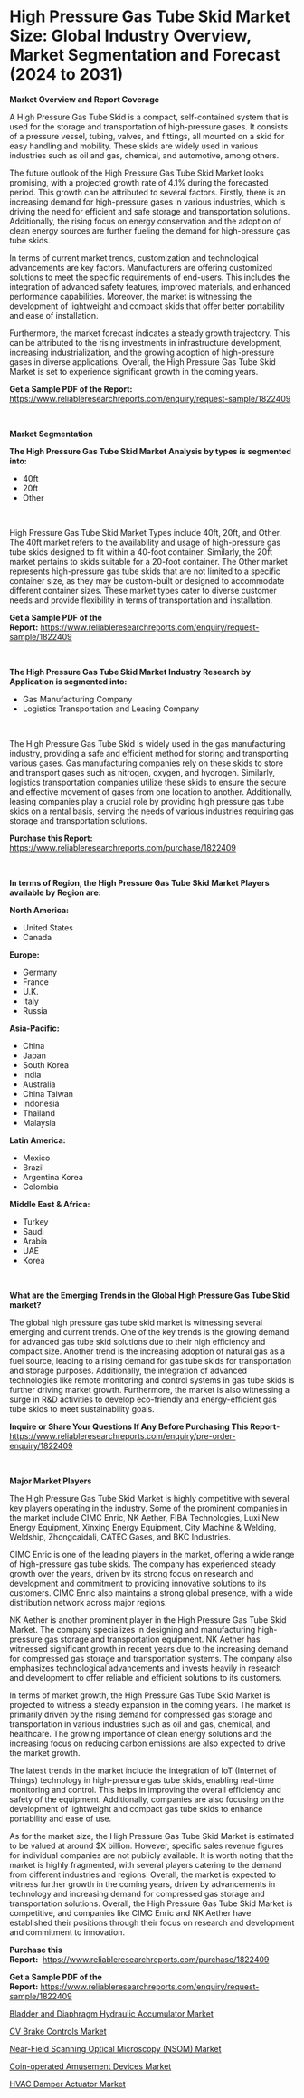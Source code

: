 <p><h1>High Pressure Gas Tube Skid Market Size: Global Industry Overview, Market Segmentation and Forecast (2024 to 2031)</h1></p><p><strong>Market Overview and Report Coverage</strong></p>
<p><p>A High Pressure Gas Tube Skid is a compact, self-contained system that is used for the storage and transportation of high-pressure gases. It consists of a pressure vessel, tubing, valves, and fittings, all mounted on a skid for easy handling and mobility. These skids are widely used in various industries such as oil and gas, chemical, and automotive, among others.</p><p>The future outlook of the High Pressure Gas Tube Skid Market looks promising, with a projected growth rate of 4.1% during the forecasted period. This growth can be attributed to several factors. Firstly, there is an increasing demand for high-pressure gases in various industries, which is driving the need for efficient and safe storage and transportation solutions. Additionally, the rising focus on energy conservation and the adoption of clean energy sources are further fueling the demand for high-pressure gas tube skids.</p><p>In terms of current market trends, customization and technological advancements are key factors. Manufacturers are offering customized solutions to meet the specific requirements of end-users. This includes the integration of advanced safety features, improved materials, and enhanced performance capabilities. Moreover, the market is witnessing the development of lightweight and compact skids that offer better portability and ease of installation.</p><p>Furthermore, the market forecast indicates a steady growth trajectory. This can be attributed to the rising investments in infrastructure development, increasing industrialization, and the growing adoption of high-pressure gases in diverse applications. Overall, the High Pressure Gas Tube Skid Market is set to experience significant growth in the coming years.</p></p>
<p><strong>Get a Sample PDF of the Report:</strong> <a href="https://www.reliableresearchreports.com/enquiry/request-sample/1822409">https://www.reliableresearchreports.com/enquiry/request-sample/1822409</a></p>
<p>&nbsp;</p>
<p><strong>Market Segmentation</strong></p>
<p><strong>The High Pressure Gas Tube Skid Market Analysis by types is segmented into:</strong></p>
<p><ul><li>40ft</li><li>20ft</li><li>Other</li></ul></p>
<p>&nbsp;</p>
<p><p>High Pressure Gas Tube Skid Market Types include 40ft, 20ft, and Other. The 40ft market refers to the availability and usage of high-pressure gas tube skids designed to fit within a 40-foot container. Similarly, the 20ft market pertains to skids suitable for a 20-foot container. The Other market represents high-pressure gas tube skids that are not limited to a specific container size, as they may be custom-built or designed to accommodate different container sizes. These market types cater to diverse customer needs and provide flexibility in terms of transportation and installation.</p></p>
<p><strong>Get a Sample PDF of the Report:</strong>&nbsp;<a href="https://www.reliableresearchreports.com/enquiry/request-sample/1822409">https://www.reliableresearchreports.com/enquiry/request-sample/1822409</a></p>
<p>&nbsp;</p>
<p><strong>The High Pressure Gas Tube Skid Market Industry Research by Application is segmented into:</strong></p>
<p><ul><li>Gas Manufacturing Company</li><li>Logistics Transportation and Leasing Company</li></ul></p>
<p>&nbsp;</p>
<p><p>The High Pressure Gas Tube Skid is widely used in the gas manufacturing industry, providing a safe and efficient method for storing and transporting various gases. Gas manufacturing companies rely on these skids to store and transport gases such as nitrogen, oxygen, and hydrogen. Similarly, logistics transportation companies utilize these skids to ensure the secure and effective movement of gases from one location to another. Additionally, leasing companies play a crucial role by providing high pressure gas tube skids on a rental basis, serving the needs of various industries requiring gas storage and transportation solutions.</p></p>
<p><strong>Purchase this Report:</strong>&nbsp; <a href="https://www.reliableresearchreports.com/purchase/1822409">https://www.reliableresearchreports.com/purchase/1822409</a></p>
<p>&nbsp;</p>
<p><strong>In terms of Region, the High Pressure Gas Tube Skid Market Players available by Region are:</strong></p>
<p>
    <p> <strong> North America: </strong>
        <ul>
            <li>United States</li>
            <li>Canada</li>
        </ul>
        </p> 
    <p> <strong> Europe: </strong>
        <ul>
            <li>Germany</li>
            <li>France</li>
            <li>U.K.</li>
            <li>Italy</li>
            <li>Russia</li>
        </ul>
        </p> 
    <p> <strong> Asia-Pacific: </strong>
        <ul>
            <li>China</li>
            <li>Japan</li>
            <li>South Korea</li>
            <li>India</li>
            <li>Australia</li>
            <li>China Taiwan</li>
            <li>Indonesia</li>
            <li>Thailand</li>
            <li>Malaysia</li>
        </ul>
        </p> 
    <p> <strong> Latin America: </strong>
        <ul>
            <li>Mexico</li>
            <li>Brazil</li>
            <li>Argentina Korea</li>
            <li>Colombia</li>
        </ul>
        </p> 
    <p> <strong> Middle East & Africa: </strong>
        <ul>
            <li>Turkey</li>
            <li>Saudi</li>
            <li>Arabia</li>
            <li>UAE</li>
            <li>Korea</li>
        </ul>
    </p>
    </p>
<p>&nbsp;</p>
<p><strong>What are the Emerging Trends in the Global High Pressure Gas Tube Skid market?</strong></p>
<p><p>The global high pressure gas tube skid market is witnessing several emerging and current trends. One of the key trends is the growing demand for advanced gas tube skid solutions due to their high efficiency and compact size. Another trend is the increasing adoption of natural gas as a fuel source, leading to a rising demand for gas tube skids for transportation and storage purposes. Additionally, the integration of advanced technologies like remote monitoring and control systems in gas tube skids is further driving market growth. Furthermore, the market is also witnessing a surge in R&D activities to develop eco-friendly and energy-efficient gas tube skids to meet sustainability goals.</p></p>
<p><strong>Inquire or Share Your Questions If Any Before Purchasing This Report</strong>- <a href="https://www.reliableresearchreports.com/enquiry/pre-order-enquiry/1822409">https://www.reliableresearchreports.com/enquiry/pre-order-enquiry/1822409</a></p>
<p>&nbsp;</p>
<p><strong>Major Market Players</strong></p>
<p><p>The High Pressure Gas Tube Skid Market is highly competitive with several key players operating in the industry. Some of the prominent companies in the market include CIMC Enric, NK Aether, FIBA Technologies, Luxi New Energy Equipment, Xinxing Energy Equipment, City Machine & Welding, Weldship, Zhongcaidali, CATEC Gases, and BKC Industries. </p><p>CIMC Enric is one of the leading players in the market, offering a wide range of high-pressure gas tube skids. The company has experienced steady growth over the years, driven by its strong focus on research and development and commitment to providing innovative solutions to its customers. CIMC Enric also maintains a strong global presence, with a wide distribution network across major regions. </p><p>NK Aether is another prominent player in the High Pressure Gas Tube Skid Market. The company specializes in designing and manufacturing high-pressure gas storage and transportation equipment. NK Aether has witnessed significant growth in recent years due to the increasing demand for compressed gas storage and transportation systems. The company also emphasizes technological advancements and invests heavily in research and development to offer reliable and efficient solutions to its customers. </p><p>In terms of market growth, the High Pressure Gas Tube Skid Market is projected to witness a steady expansion in the coming years. The market is primarily driven by the rising demand for compressed gas storage and transportation in various industries such as oil and gas, chemical, and healthcare. The growing importance of clean energy solutions and the increasing focus on reducing carbon emissions are also expected to drive the market growth.</p><p>The latest trends in the market include the integration of IoT (Internet of Things) technology in high-pressure gas tube skids, enabling real-time monitoring and control. This helps in improving the overall efficiency and safety of the equipment. Additionally, companies are also focusing on the development of lightweight and compact gas tube skids to enhance portability and ease of use.</p><p>As for the market size, the High Pressure Gas Tube Skid Market is estimated to be valued at around $X billion. However, specific sales revenue figures for individual companies are not publicly available. It is worth noting that the market is highly fragmented, with several players catering to the demand from different industries and regions. Overall, the market is expected to witness further growth in the coming years, driven by advancements in technology and increasing demand for compressed gas storage and transportation solutions.  Overall, the High Pressure Gas Tube Skid Market is competitive, and companies like CIMC Enric and NK Aether have established their positions through their focus on research and development and commitment to innovation.</p></p>
<p><strong>Purchase this Report:</strong>&nbsp;&nbsp;<a href="https://www.reliableresearchreports.com/purchase/1822409">https://www.reliableresearchreports.com/purchase/1822409</a></p>
<p></p>
<p><strong>Get a Sample PDF of the Report:</strong>&nbsp;<a href="https://www.reliableresearchreports.com/enquiry/request-sample/1822409">https://www.reliableresearchreports.com/enquiry/request-sample/1822409</a></p>
<p><p><a href="https://github.com/sndrkn/Market-Research-Report-List-2/blob/main/bladder-and-diaphragm-hydraulic-accumulator-market.md">Bladder and Diaphragm Hydraulic Accumulator Market</a></p><p><a href="https://github.com/merzlyukov93/Market-Research-Report-List-2/blob/main/cv-brake-controls-market.md">CV Brake Controls Market</a></p><p><a href="https://github.com/amae102299/Market-Research-Report-List-2/blob/main/near-field-scanning-optical-microscopy-nsom-market.md">Near-Field Scanning Optical Microscopy (NSOM) Market</a></p><p><a href="https://github.com/melchekhinf/Market-Research-Report-List-2/blob/main/coin-operated-amusement-devices-market.md">Coin-operated Amusement Devices Market</a></p><p><a href="https://github.com/prosalinda88/Market-Research-Report-List-2/blob/main/hvac-damper-actuator-market.md">HVAC Damper Actuator Market</a></p></p>